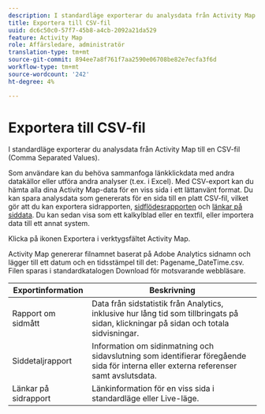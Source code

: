 ```yaml
---
description: I standardläge exporterar du analysdata från Activity Map till en CSV-fil (Comma Separated Values).
title: Exportera till CSV-fil
uuid: dc6c50c0-57f7-45b8-a4cb-2092a21da529
feature: Activity Map
role: Affärsledare, administratör
translation-type: tm+mt
source-git-commit: 894ee7a8f761f7aa2590e06708be82e7ecfa3f6d
workflow-type: tm+mt
source-wordcount: '242'
ht-degree: 4%

---
```



# Exportera till CSV-fil

I standardläge exporterar du analysdata från Activity Map till en CSV-fil (Comma Separated Values).

Som användare kan du behöva sammanfoga länkklickdata med andra datakällor eller utföra andra analyser (t.ex. i Excel). Med CSV-export kan du hämta alla dina Activity Map-data för en viss sida i ett lättanvänt format. Du kan spara analysdata som genererats för en sida till en platt CSV-fil, vilket gör att du kan exportera sidrapporten, [sidflödesrapporten](/help/analyze/activity-map/activitymap-page-flow.md) och [länkar på siddata](/help/analyze/activity-map/activitymap-links-report.md). Du kan sedan visa som ett kalkylblad eller en textfil, eller importera data till ett annat system.

Klicka på ikonen Exportera i verktygsfältet Activity Map.

Activity Map genererar filnamnet baserat på Adobe Analytics sidnamn och lägger till ett datum och en tidsstämpel till det: Pagename_DateTime.csv. Filen sparas i standardkatalogen Download för motsvarande webbläsare.

| Exportinformation | Beskrivning |
|---|---|
| Rapport om sidmått | Data från sidstatistik från Analytics, inklusive hur lång tid som tillbringats på sidan, klickningar på sidan och totala sidvisningar. |
| Siddetaljrapport | Information om sidinmatning och sidavslutning som identifierar föregående sida för interna eller externa referenser samt avslutsdata. |
| Länkar på sidrapport | Länkinformation för en viss sida i standardläge eller Live-läge. |
